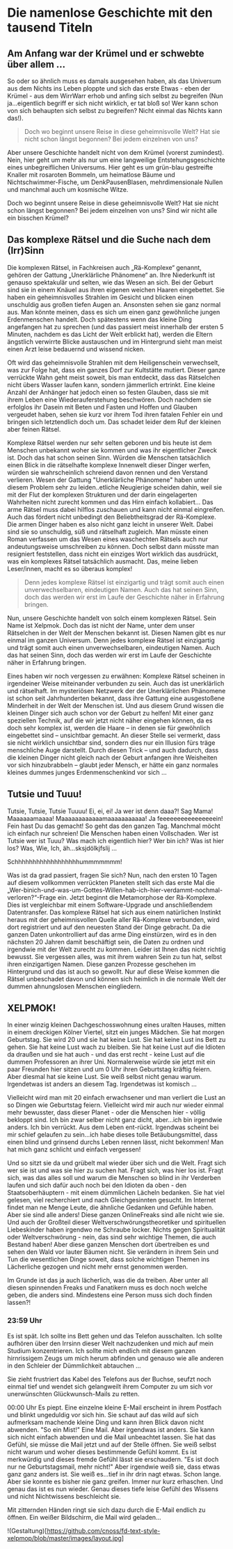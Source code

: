 # Die namenlose Geschichte mit den tausend Titeln

## Am Anfang war der Krümel und er schwebte über allem …

So oder so ähnlich muss es damals ausgesehen haben, als das Universum aus dem Nichts ins Leben ploppte und sich das erste Etwas - eben der Krümel - aus dem WirrWarr erhob und anfing sich selbst zu begreifen (Nun ja...eigentlich begriff er sich nicht wirklich, er tat bloß so! Wer kann schon von sich behaupten sich selbst zu begreifen? Nicht einmal das Nichts kann das!).

> Doch wo beginnt unsere Reise in diese geheimnisvolle Welt? Hat sie nicht schon längst begonnen? Bei jedem einzelnen von uns?

Aber unsere Geschichte handelt nicht von dem Krümel (vorerst zumindest). Nein, hier geht um mehr als nur um eine langweilige Entstehungsgeschichte eines unbegreiflichen Universums. Hier geht es um grün-blau gestreifte Knaller mit rosaroten Bommeln, um heimatlose Bäume und Nichtschwimmer-Fische, um DenkPausenBlasen, mehrdimensionale Nullen und manchmal auch um kosmische Witze.

Doch wo beginnt unsere Reise in diese geheimnisvolle Welt? Hat sie nicht schon längst begonnen? Bei jedem einzelnen von uns? Sind wir nicht alle ein bisschen Krümel?

## Das komplexe Rätsel und die Suche nach dem (Irr)Sinn

Die komplexen Rätsel, in Fachkreisen auch „Rä-Komplexe“ genannt, gehören der Gattung „Unerklärliche Phänomene“ an. Ihre Niederkunft ist genauso spektakulär und selten, wie das Wesen an sich. Bei der Geburt sind sie in einem Knäuel aus ihren eigenen weichen Haaren eingebettet. Sie haben ein geheimnisvolles Strahlen im Gesicht und blicken einen unschuldig aus großen tiefen Augen an. Ansonsten sehen sie ganz normal aus. Man könnte meinen, dass es sich um einen ganz gewöhnliche jungen Erdenmenschen handelt. Doch spätestens wenn das kleine Ding angefangen hat zu sprechen (und das passiert meist innerhalb der ersten 5 Minuten, nachdem es das Licht der Welt erblickt hat), werden die Eltern ängstlich verwirrte Blicke austauschen und im Hintergrund sieht man meist einen Arzt leise bedauernd und wissend nicken.

Oft wird das geheimnisvolle Strahlen mit dem Heiligenschein verwechselt, was zur Folge hat, dass ein ganzes Dorf zur Kultstätte mutiert. Dieser ganze verrückte Wahn geht meist soweit, bis man entdeckt, dass das Rätselchen nicht übers Wasser laufen kann, sondern jämmerlich ertrinkt. Eine kleine Anzahl der Anhänger hat jedoch einen so festen Glauben, dass sie mit ihrem Leben eine Wiederauferstehung beschwören. Doch nachdem sie erfolglos ihr Dasein mit Beten und Fasten und Hoffen und Glauben vergeudet haben, sehen sie kurz vor ihrem Tod ihren fatalen Fehler ein und bringen sich letztendlich doch um. Das schadet leider dem Ruf der kleinen aber feinen Rätsel.

Komplexe Rätsel werden nur sehr selten geboren und bis heute ist dem Menschen unbekannt woher sie kommen und was ihr eigentlicher Zweck ist. Doch das hat schon seinen Sinn. Würden die Menschen tatsächlich einen Blick in die rätselhafte komplexe Innenwelt dieser Dinger werfen, würden sie wahrscheinlich schreiend davon rennen und den Verstand verlieren. Wesen der Gattung "Unerklärliche Phänomene" haben unter diesem Problem sehr zu leiden..etliche Neugierige scheiden dahin, weil sie mit der Flut der komplexen Strukturen und der darin eingelagerten Wahrheiten nicht zurecht kommen und das Hirn einfach kollabiert... Das arme Rätsel muss dabei hilflos zuschauen und kann nicht einmal eingreifen. Auch das fördert nicht unbedingt den Beliebtheitsgrad der Rä-Komplexe. Die armen Dinger haben es also nicht ganz leicht in unserer Welt. Dabei sind sie so unschuldig, süß und rätselhaft zugleich. Man müsste einen Roman verfassen um das Wesen eines waschechten Rätsels auch nur andeutungsweise umschreiben zu können. Doch selbst dann müsste man resigniert feststellen, dass nicht ein einziges Wort wirklich das ausdrückt, was ein komplexes Rätsel tatsächlich ausmacht. Das, meine lieben Leser/innen, macht es so überaus komplex!

> Denn jedes komplexe Rätsel ist einzigartig und trägt somit auch einen unverwechselbaren, eindeutigen Namen. Auch das hat seinen Sinn, doch das werden wir erst im Laufe der Geschichte näher in Erfahrung bringen.

Nun, unsere Geschichte handelt von solch einem komplexen Rätsel. Sein Name ist Xelpmok. Doch das ist nicht der Name, unter dem unser Rätselchen in der Welt der Menschen bekannt ist. Diesen Namen gibt es nur einmal im ganzen Universum. Denn jedes komplexe Rätsel ist einzigartig und trägt somit auch einen unverwechselbaren, eindeutigen Namen. Auch das hat seinen Sinn, doch das werden wir erst im Laufe der Geschichte näher in Erfahrung bringen.

Eines haben wir noch vergessen zu erwähnen: Komplexe Rätsel scheinen in irgendeiner Weise miteinander verbunden zu sein. Auch das ist unerklärlich und rätselhaft. Im mysteriösen Netzwerk der der Unerklärlichen Phänomene ist schon seit Jahrhunderten bekannt, dass ihre Gattung eine ausgestoßene Minderheit in der Welt der Menschen ist. Und aus diesem Grund wissen die kleinen Dinger sich auch schon vor der Geburt zu helfen! Mit einer ganz speziellen Technik, auf die wir jetzt nicht näher eingehen können, da es doch sehr komplex ist, werden die Haare – in denen sie für gewöhnlich eingebettet sind – unsichtbar gemacht. An dieser Stelle sei vermerkt, dass sie nicht wirklich unsichtbar sind, sondern dies nur ein Illusion fürs träge menschliche Auge darstellt. Durch diesen Trick – und auch dadurch, dass die kleinen Dinger nicht gleich nach der Geburt anfangen ihre Weisheiten vor sich hinzubrabbeln – glaubt jeder Mensch, er hätte ein ganz normales kleines dummes junges Erdenmenschenkind vor sich …

## Tutsie und Tuuu!

Tutsie, Tutsie, Tutsie Tuuuu! Ei, ei, ei! Ja wer ist denn daaa?! Sag Mama! Maaaaaamaaaa! Maaaaaaaaaaaamaaaaaaaaaaa! Ja feeeeeeeeeeeeeeeein! Fein hast Du das gemacht!
So geht das den ganzen Tag. Manchmal möcht ich einfach nur schreien! Die Menschen haben einen Vollschaden. Wer ist Tutsie wer ist Tuuu? Was mach ich eigentlich hier? Wer bin ich? Was ist hier los? Was, Wie, Ich, äh...sksjdölkjfslij …

Schhhhhhhhhhhhhhhhhhummmmmmm!

Was ist da grad passiert, fragen Sie sich? Nun, nach den ersten 10 Tagen auf diesem vollkommen verrückten Planeten stellt sich das erste Mal die „Wer-binich-und-was-um-Gottes-Willen-hab-ich-hier-verdammt-nochmal-verloren?“-Frage ein. Jetzt beginnt die Metamorphose der Rä-Komplexe. Dies ist vergleichbar mit einem Software-Upgrade und anschließendem Datentransfer. Das komplexe Rätsel hat sich aus einem natürlichen Instinkt heraus mit der geheimnisvollen Quelle aller Rä-Komplexe verbunden, wird dort registriert und auf den neuesten Stand der Dinge gebracht. Da die ganzen Daten unkontrolliert auf das arme Ding einstürzen, wird es in den nächsten 20 Jahren damit beschäftigt sein, die Daten zu ordnen und irgendwie mit der Welt zurecht zu kommen. Leider ist Ihnen das nicht richtig bewusst. Sie vergessen alles, was mit ihrem wahren Sein zu tun hat, selbst ihren einzigartigen Namen. Diese ganzen Prozesse geschehen im Hintergrund und das ist auch so gewollt. Nur auf diese Weise kommen die Rätsel unbeschadet davon und können sich heimlich in die normale Welt der dummen ahnungslosen Menschen eingliedern.

## XELPMOK!
In einer winzig kleinen Dachgeschosswohnung eines uralten Hauses, mitten in einem dreckigen Kölner Viertel, sitzt ein junges Mädchen. Sie hat morgen Geburtstag. Sie wird 20 und sie hat keine Lust. Sie hat keine Lust ins Bett zu gehen. Sie hat keine Lust wach zu bleiben. Sie hat keine Lust auf die Idioten da draußen und sie hat auch - und das erst recht - keine Lust auf die dummen Professoren an ihrer Uni. Normalerweise würde sie jetzt mit ein paar Freunden hier sitzen und um 0 Uhr ihren Geburtstag kräftig feiern. Aber diesmal hat sie keine Lust. Sie weiß selbst nicht genau warum. Irgendetwas ist anders an diesem Tag. Irgendetwas ist komisch … 

Vielleicht wird man mit 20 einfach erwachsener und man verliert die Lust an so Dingen wie Geburtstag feiern. Vielleicht wird mir auch nur wieder einmal mehr bewusster, dass dieser Planet - oder die Menschen hier - völlig bekloppt sind. Ich bin zwar selber nicht ganz dicht, aber…ich bin irgendwie anders. Ich bin verrückt. Aus dem Leben ent-rückt. Irgendwas scheint bei mir schief gelaufen zu sein...ich habe dieses tolle Betäubungsmittel, dass einen blind und grinsend durchs Leben rennen lässt, nicht bekommen! Man hat mich ganz schlicht und einfach vergessen!

Und so sitzt sie da und grübelt mal wieder über sich und die Welt. Fragt sich wer sie ist und was sie hier zu suchen hat. Fragt sich, was hier los ist. Fragt sich, was das alles soll und warum die Menschen so blind in ihr Verderben laufen und sich dafür auch noch bei den Idioten da oben - den Staatsoberhäuptern - mit einem dümmlichen Lächeln bedanken. Sie hat viel gelesen, viel recherchiert und nach Gleichgesinnten gesucht. Im Internet findet man ne Menge Leute, die ähnliche Gedanken und Gefühle haben. Aber sie sind alle anders! Diese ganzen OnlineFreaks sind alle nicht wie sie. Und auch der Großteil dieser Weltverschwörungstheoretiker und spirituellen Liebeskinder haben irgendwo ne Schraube locker. Nichts gegen Spiritualität oder Weltverschwörung - nein, das sind sehr wichtige Themen, die auch Bestand haben! Aber diese ganzen Menschen dort übertreiben es und sehen den Wald vor lauter Bäumen nicht. Sie verändern in ihrem Sein und Tun die wesentlichen Dinge soweit, dass solche wichtigen Themen ins Lächerliche gezogen und nicht mehr ernst genommen werden.

Im Grunde ist das ja auch lächerlich, was die da treiben. Aber unter all diesen spinnenden Freaks und Fanatikern muss es doch noch welche geben, die anders sind. Mindestens eine Person muss sich doch finden lassen?!

### 23:59 Uhr
Es ist spät. Ich sollte ins Bett gehen und das Telefon ausschalten. Ich sollte aufhören über den Irrsinn dieser Welt nachzudenken und mich auf mein Studium konzentrieren. Ich sollte mich endlich mit diesem ganzen hirnrissigem Zeugs um mich herum abfinden und genauso wie alle anderen in den Schleier der Dümmlichkeit abtauchen … 

Sie zieht frustriert das Kabel des Telefons aus der Buchse, seufzt noch einmal tief und wendet sich gelangweilt ihrem Computer zu um sich vor unerwünschten Glückwunsch-Mails zu retten.

00:00 Uhr Es piept. Eine einzelne kleine E-Mail erscheint in ihrem Postfach und blinkt ungeduldig vor sich hin. Sie schaut auf das wild auf sich aufmerksam machende kleine Ding und kann ihren Blick davon nicht abwenden. "So ein Mist!" Eine Mail. Aber irgendwas ist anders. Sie kann sich nicht einfach abwenden und die Mail unbeachtet lassen. Sie hat das Gefühl, sie müsse die Mail jetzt und auf der Stelle öffnen. Sie weiß selbst nicht warum und woher dieses bestimmende Gefühl kommt. Es ist merkwürdig und dieses fremde Gefühl lässt sie erschaudern. "Es ist doch nur ne Geburtstagsmail, mehr nicht!" Aber irgendwie weiß sie, dass etwas ganz ganz anders ist. Sie weiß es...tief in ihr drin nagt etwas. Schon lange. Aber sie konnte es bisher nie ganz greifen. Immer nur kurz erhaschen. Und genau das ist es nun wieder. Genau dieses tiefe leise Gefühl des Wissens und nicht Nichtwissens beschleicht sie.

Mit zitternden Händen ringt sie sich dazu durch die E-Mail endlich zu öffnen. Ein weißer Bildschirm, die Mail wird geladen...

!(Gestaltung)[https://github.com/cnoss/fd-text-style-xelpmop/blob/master/images/layout.jpg]
